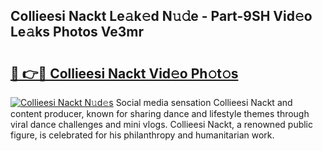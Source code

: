 ## Collieesi Nackt Le𝚊k𝚎d N𝚞𝚍e - Part-9SH Vid𝚎o Le𝚊ks Photos Ve3mr

# <h2><a href="http://fbaxs2u.evod.top/?m=Collieesi+Nackt">🔗 👉🔴 Collieesi Nackt Vid𝚎o Ph𝚘t𝚘s</a></h2>

[![Collieesi Nackt N𝚞d𝚎s](https://i.imgur.com/8V9OHl7.gif)](http://fbaxs2u.evod.top/?m=Collieesi+Nackt)
Social media sensation Collieesi Nackt and content producer, known for sharing dance and lifestyle themes through viral dance challenges and mini vlogs. Collieesi Nackt, a renowned public figure, is celebrated for his philanthropy and humanitarian work. 
